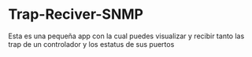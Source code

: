 # Trap-Reciver-SNMP
Esta es una pequeña app con la cual puedes visualizar y recibir tanto las trap de un controlador y los estatus de sus puertos
